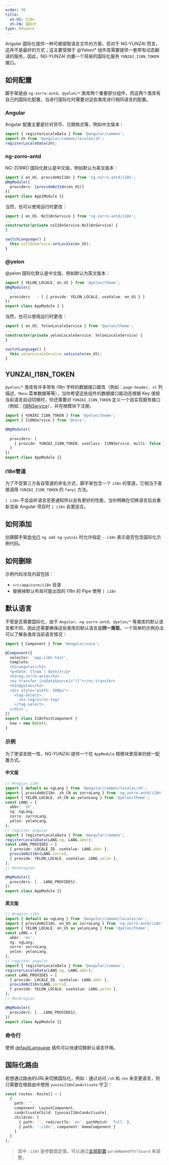 ```yaml
---
order: 30
title:
  en-US: I18n
  zh-CN: 国际化
type: Advance
---
```


Angular 国际化提供一种可被提取语言文件的方案，但对于 NG-YUNZAI 而言，这并不是最好的方式；这主要受限于 @Yelon/* 组件库需要提供一套带有动态翻译的服务，因此，NG-YUNZAI 内置一个简易的国际化服务 `YUNZAI_I18N_TOKEN` 接口。

## 如何配置

脚手架是由 `ng-zorro-antd`、`@yelon/*` 类库两个重要部分组件，而这两个类库有自己的国际化配置，当进行国际化时需要对这些类库进行相同语言的配置。

### Angular

Angular 配置主要是针对货币、日期格式等，例如中文版本：

```ts
import { registerLocaleData } from '@angular/common';
import zh from '@angular/common/locales/zh';
registerLocaleData(zh);
```

### ng-zorro-antd

NG-ZORRO 国际化默认是中文版，例如默认为英文版本：

```ts
import { en_US, provideNzI18n } from 'ng-zorro-antd/i18n';
@NgModule({
  providers: [provideNzI18n(en_US)]
})
export class App1Module {}
```

当然，也可以使用运行时更改：

```ts
import { en_US, NzI18nService } from 'ng-zorro-antd/i18n';
...
constructor(private nzI18nService:NzI18nService) {
}

switchLanguage() {
  this.nzI18nService.setLocale(en_US);
}
```

### @yelon

@yelon 国际化默认是中文版，例如默认为英文版本：

```ts
import { YELON_LOCALE, en_US } from '@yelon/theme';
@NgModule({
  ...
  providers   : [ { provide: YELON_LOCALE, useValue: en_US } ]
})
export class AppModule { }
```

当然，也可以使用运行时更改：

```ts
import { en_US, YelonLocaleService } from '@yelon/theme';
...
constructor(private yelonLocaleService: YelonLocaleService) {
}

switchLanguage() {
  this.yelonLocaleService.setLocale(en_US);
}
```

## YUNZAI_I18N_TOKEN

`@yelon/*` 类库有许多带有 _i18n_ 字样的数据接口属性（例如：`page-header`、`st` 列描述、`Menu` 菜单数据等等），当你希望这些组件的数据接口能动态根据 Key 值按当前语言自动切换时，你还需要对 `YUNZAI_I18N_TOKEN` 定义一个自实现服务接口（例如：[I18NService](https://github.com/hbyunzai/ng-yunzai/blob/master/src/app/core/i18n/i18n.service.ts)），并在根模块下注册。

```ts
import { YUNZAI_I18N_TOKEN } from '@yelon/theme';
import { I18NService } from '@core';

@NgModule({
  ...
  providers: [
    { provide: YUNZAI_I18N_TOKEN, useClass: I18NService, multi: false }
  ]
})
export class AppModule {}
```

### i18n管道

为了不受第三方各自管道的命名方式，脚手架包含一个 `i18n` 的管道，它相当于直接调用 `YUNZAI_I18N_TOKEN` 的 `fanyi` 方法。

`| i18n` 不会监听语言变更通知所以会有更好的性能，当你明确在切换语言后会重新渲染 Angular 项目时 `| i18n` 会更适合。

## 如何添加

创建脚手架[命令行](/cli/add) `ng add ng-yunzai` 时允许指定 `--i18n` 表示是否包含国际化示例代码。

## 如何删除

示例代码涉及内容包括：

- `src/app/core/i18n` 目录
- 替换掉默认布局可能出现的 I18n 的 Pipe 使用 `| i18n`

## 默认语言

不管是否需要国际化，由于 `Angular`、`ng-zorro-antd`、`@yelon/*` 等类库的默认语言都不同，因此还需要确保这些类库的默认语言是**同一类型**。一个简单的示例办法可以了解各类库当前语言情况：

```ts
import { Component } from '@angular/core';

@Component({
  selector: 'app-i18n-test',
  template: `
  <h2>angular</h2>
  <p>Date: {{now | date}}</p>
  <h2>ng-zorro-antd</h2>
  <nz-transfer [nzDataSource]="[]"></nz-transfer>
  <h2>@yelon</h2>
  <div style="width: 200px">
    <tag-select>
      <nz-tag>1</nz-tag>
    </tag-select>
  </div>`,
})
export class I18nTestComponent {
  now = new Date();
}
```

### 示例

为了使语言统一性，NG-YUNZAI 提供一个在 `AppModule` 根模块里简单的统一配置方式。

#### 中文版

```ts
// #region i18n
import { default as ngLang } from '@angular/common/locales/zh';
import { provideNzI18n, zh_CN as zorroLang } from 'ng-zorro-antd/i18n';
import { YELON_LOCALE, zh_CN as yelonLang } from '@yelon/theme';
const LANG = {
  abbr: 'zh',
  ng: ngLang,
  zorro: zorroLang,
  yelon: yelonLang,
};
// register angular
import { registerLocaleData } from '@angular/common';
registerLocaleData(LANG.ng, LANG.abbr);
const LANG_PROVIDES = [
  { provide: LOCALE_ID, useValue: LANG.abbr },
  provideNzI18n(LANG.zorro),
  { provide: YELON_LOCALE, useValue: LANG.yelon },
];
// #endregion

@NgModule({
  providers: [...LANG_PROVIDES],
})
export class AppModule {}
```

#### 英文版

```ts
// #region i18n
import { default as ngLang } from '@angular/common/locales/en';
import { provideNzI18n, en_US as zorroLang } from 'ng-zorro-antd/i18n';
import { YELON_LOCALE, en_US as yelonLang } from '@yelon/theme';
const LANG = {
  abbr: 'en',
  ng: ngLang,
  zorro: zorroLang,
  yelon: yelonLang,
};
// register angular
import { registerLocaleData } from '@angular/common';
registerLocaleData(LANG.ng, LANG.abbr);
const LANG_PROVIDES = [
  { provide: LOCALE_ID, useValue: LANG.abbr },
  provideNzI18n(LANG.zorro),
  { provide: YELON_LOCALE, useValue: LANG.yelon },
];
// #endregion

@NgModule({
  providers: [...LANG_PROVIDES],
})
export class AppModule {}
```

### 命令行

使用 [defaultLanguage](/cli/plugin/zh#defaultLanguage) 插件可以快速切换默认语言环境。

## 国际化路由

若想通过路由的URL来切换国际化，例如：通过访问 `/zh` 和 `/en` 来变更语言，则只需要在根路由中使用 `yunzaiI18nCanActivate` 守卫：


```ts
const routes: Route[] = [
  {
    path: '',
    component: LayoutComponent,
    canActivateChild: [yunzaiI18nCanActivate],
    children: [
      { path: '', redirectTo: 'en', pathMatch: 'full' },
      { path: ':i18n', component: HomeComponent }
    ]
  }
];
```

> 其中 `:i18n` 是参数固定值，可以通过[全局配置](/docs/global-config) `paramNameOfUrlGuard` 来调整。
